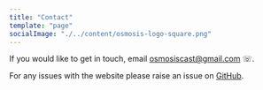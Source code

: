 ```yaml
---
title: "Contact"
template: "page"
socialImage: "./../content/osmosis-logo-square.png"
---
```


If you would like to get in touch, email [osmosiscast@gmail.com](mailto:osmosiscast@gmail.com) ☏.

For any issues with the website please raise an issue on [GitHub](https://github.com/osmosiscast/osmosis-website/issues).
